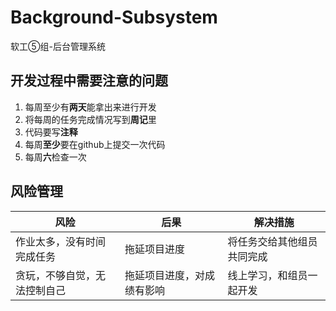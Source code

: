 # Background-Subsystem
软工⑤组-后台管理系统  
  
## 开发过程中需要注意的问题
   1. 每周至少有**两天**能拿出来进行开发
   2. 将每周的任务完成情况写到**周记**里
   3. 代码要写**注释**
   4. 每周**至少**要在github上提交一次代码
   5. 每周**六**检查一次

## 风险管理
| 风险                         | 后果                       | 解决措施                   |
| ---------------------------- | -------------------------- | -------------------------- |
| 作业太多，没有时间完成任务   | 拖延项目进度               | 将任务交给其他组员共同完成 |
| 贪玩，不够自觉，无法控制自己 | 拖延项目进度，对成绩有影响 | 线上学习，和组员一起开发   |
